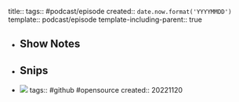 title:: 
tags:: #podcast/episode
created:: ``date.now.format('YYYYMMDD')``
template:: podcast/episode
template-including-parent:: true

  - Show Notes
    -
  - Snips
    -
- [](https://github.com/shady2k/logseq-inbox-telegram-plugin) ![](https://img.shields.io/github/stars/shady2k/logseq-inbox-telegram-plugin)
  tags:: #github #opensource
  created:: 20221120